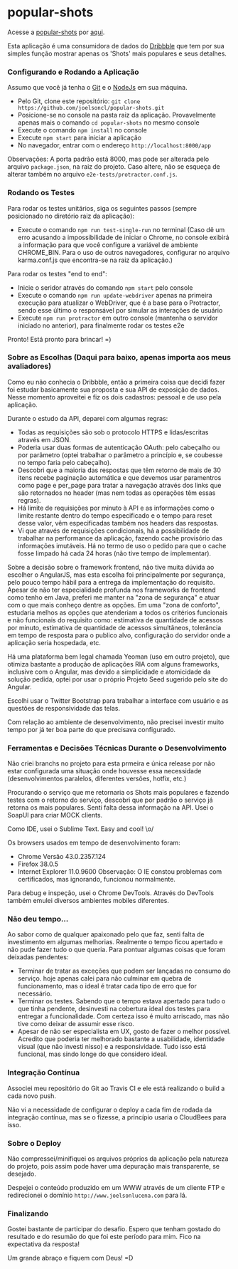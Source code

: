 # popular-shots

Acesse a [popular-shots](http://joelsonlucena.com) por [aqui](http://joelsonlucena.com).

Esta aplicação é uma consumidora de dados do [Dribbble](https://dribbble.com/) que tem por sua simples função mostrar apenas os 'Shots' mais populares e seus detalhes.

### **Configurando e Rodando a Aplicação** ###

Assumo que você já tenha o [Git](https://git-scm.com) e o [NodeJs](https://nodejs.org/) em sua máquina.

* Pelo Git, clone este repositório: `git clone https://github.com/joelsoncl/popular-shots.git`
* Posicione-se no console na pasta raiz da aplicação. Provavelmente apenas mais o comando `cd popular-shots` no mesmo console
* Execute o comando `npm install` no console
* Execute `npm start` para iniciar a aplicação
* No navegador, entrar com o endereço `http://localhost:8000/app`

Observações:
A porta padrão está 8000, mas pode ser alterada pelo arquivo `package.json`, na raiz do projeto. Caso altere, não se esqueça de alterar também no arquivo `e2e-tests/protractor.conf.js`.


### **Rodando os Testes** ###

Para rodar os testes unitários, siga os seguintes passos (sempre posicionado no diretório raiz da aplicação):
* Execute o comando `npm run test-single-run` no terminal (Caso dê um erro acusando a impossibilidade de iniciar o Chrome, no console exibirá a informação para que você configure a variável de ambiente CHROME_BIN. Para o uso de outros navegadores, configurar no arquivo karma.conf.js que encontra-se na raiz da aplicação.)

Para rodar os testes "end to end":
* Inicie o seridor através do comando `npm start` pelo console
* Execute o comando `npm run update-webdriver` apenas na primeira execução para atualizar o WebDriver, que é a base para o Protractor, sendo esse último o responsável por simular as interações de usuário
* Execute `npm run protractor` em outro console (mantenha o servidor iniciado no anterior), para finalmente rodar os testes e2e

Pronto! Está pronto para brincar! =)


### **Sobre as Escolhas (Daqui para baixo, apenas importa aos meus avaliadores)** ###

Como eu não conhecia o Dribbble, então a primeira coisa que decidi fazer foi estudar basicamente sua proposta e sua API de exposição de dados. Nesse momento aproveitei e fiz os dois cadastros: pessoal e de uso pela aplicação.

Durante o estudo da API, deparei com algumas regras:
* Todas as requisições são sob o protocolo HTTPS e lidas/escritas através em JSON.
* Poderia usar duas formas de autenticação OAuth: pelo cabeçalho ou por parâmetro (optei trabalhar o parâmetro a princípio e, se coubesse no tempo faria pelo cabeçalho).
* Descobri que a maioria das respostas que têm retorno de mais de 30 itens recebe paginação automática e que devemos usar paramentros como page e per_page para tratar a navegação através dos links que são retornados no header (mas nem todas as operações têm essas regras).
* Há limite de requisições por minuto à API e as informações como o limite restante dentro do tempo especificado e o tempo para reset desse valor, vêm especificadas também nos headers das respostas.
* Vi que através de requisições condicionais, há a possibilidade de trabalhar na performance da aplicação, fazendo cache provisório das informações imutáveis. Há no termo de uso o pedido para que o cache fosse limpado há cada 24 horas (não tive tempo de implementar).

Sobre a decisão sobre o framework frontend, não tive muita dúvida ao escolher o AngularJS, mas esta escolha foi principalmente por segurança, pelo pouco tempo hábil para a entrega da implementação do requisito. Apesar de não ter especialidade profunda nos frameworks de frontend como tenho em Java, preferi me manter na "zona de segurança" e atuar com o que mais conheço dentre as opções. Em uma "zona de conforto", estudaria melhos as opções que atenderiam a todos os critérios funcionais e não funcionais do requisito como: estimativa de quantidade de acessos por minuto, estimativa de quantidade de acessos simultâneos, tolerância em tempo de resposta para o publico alvo, configuração do servidor onde a aplicação seria hospedada, etc.

Há uma plataforma bem legal chamada Yeoman (uso em outro projeto), que otimiza bastante a produção de aplicações RIA com alguns frameworks, inclusive com o Angular, mas devido a simplicidade e atomicidade da solução pedida, optei por usar o próprio Projeto Seed sugerido pelo site do Angular.

Escolhi usar o Twitter Bootstrap para trabalhar a interface com usuário e as questões de responsividade das telas.

Com relação ao ambiente de desenvolvimento, não precisei investir muito tempo por já ter boa parte do que precisava configurado.

### **Ferramentas e Decisões Técnicas Durante o Desenvolvimento** ###

Não criei branchs no projeto para esta prmeira e única release por não estar configurada uma situação onde houvesse essa necessidade (desenvolvimentos paralelos, diferentes versões, hotfix, etc.)

Procurando o serviço que me retornaria os Shots mais populares e fazendo testes com o retorno do serviço, descobri que por padrão o serviço já retorna os mais populares. Senti falta dessa informação na API. Usei o SoapUI para criar MOCK clients.

Como IDE, usei o Sublime Text. Easy and cool! \o/

Os browsers usados em tempo de desenvolvimento foram:
* Chrome Versão 43.0.2357.124
* Firefox 38.0.5
* Internet Explorer 11.0.9600
Observação: O IE constou problemas com certificados, mas ignorando, funcionou normalmente.

Para debug e inspeção, usei o Chrome DevTools. Através do DevTools também emulei diversos ambientes mobiles diferentes.


### **Não deu tempo...** ###

Ao sabor como de qualquer apaixonado pelo que faz, senti falta de investimento em algumas melhorias. Realmente o tempo ficou apertado e não pude fazer tudo o que queria. Para pontuar algumas coisas que foram deixadas pendentes:
* Terminar de tratar as exceções que podem ser lançadas no consumo do serviço. hoje apenas calei para não culminar em quebra de funcionamento, mas o ideal é tratar cada tipo de erro que for necessário.
* Terminar os testes. Sabendo que o tempo estava apertado para tudo o que tinha pendente, desinvesti na cobertura ideal dos testes para entregar a funcionalidade. Com certeza isso é muito arriscado, mas não tive como deixar de assumir esse risco.
* Apesar de não ser especialista em UX, gosto de fazer o melhor possível. Acredito que poderia ter melhorado bastante a usabilidade, identidade visual (que não investi nisso) e a responsividade. Tudo isso está funcional, mas sindo longe do que considero ideal.


### **Integração Contínua** ###

Associei meu repositório do Git ao Travis CI e ele está realizando o build a cada novo push.

Não vi a necessidade de configurar o deploy a cada fim de rodada da integração contínua, mas se o fizesse, a princípio usaria o CloudBees para isso.


### **Sobre o Deploy** ###

Não compressei/minifiquei os arquivos próprios da aplicação pela natureza do projeto, pois assim pode haver uma depuração mais transparente, se desejado.

Despejei o conteúdo produzido em um WWW através de um cliente FTP e redirecionei o domínio `http://www.joelsonlucena.com` para lá.


### **Finalizando** ###

Gostei bastante de participar do desafio. Espero que tenham gostado do resultado e do resumão do que foi este período para mim. Fico na expectativa da resposta!

Um grande abraço e fiquem com Deus! =D